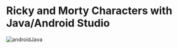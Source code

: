 # Ricky and Morty Characters with Java/Android Studio
![androidJava](https://user-images.githubusercontent.com/16295402/54330083-26183180-45f3-11e9-8197-73ee7cedc571.gif)
